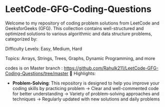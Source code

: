 # LeetCode-GFG-Coding-Questions
Welcome to my repository of coding problem solutions from LeetCode and GeeksforGeeks (GFG).
This collection contains well-structured and optimized solutions to various algorithmic and 
data structure problems, categorized by:

Difficulty Levels: Easy, Medium, Hard

Topics: Arrays, Strings, Trees, Graphs, Dynamic Programming, and more

codes is on Master branch : https://github.com/Rahulk211/LeetCode-GFG-Coding-Questions/tree/master
📌 Highlights:
- **Problem-Solving**: This repository is designed to help you improve your coding skills by practicing problem
-> Clear and well-commented code for better understanding
-> Variety of problem-solving approaches and techniques
-> Regularly updated with new solutions and daily problems

